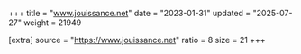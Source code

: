 +++
title = "www.jouissance.net"
date = "2023-01-31"
updated = "2025-07-27"
weight = 21949

[extra]
source = "https://www.jouissance.net"
ratio = 8
size = 21
+++
